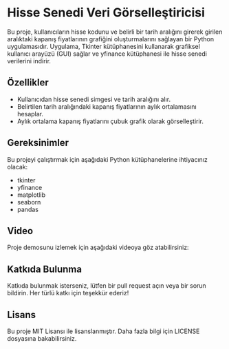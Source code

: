 # Hisse Senedi Veri Görselleştiricisi
Bu proje, kullanıcıların hisse kodunu ve belirli bir tarih aralığını girerek girilen aralıktaki kapanış fiyatlarının grafiğini oluşturmalarını sağlayan bir Python uygulamasıdır. Uygulama, Tkinter kütüphanesini kullanarak grafiksel kullanıcı arayüzü (GUI) sağlar ve yfinance kütüphanesi ile hisse senedi verilerini indirir.

## Özellikler
- Kullanıcıdan hisse senedi simgesi ve tarih aralığını alır.
- Belirtilen tarih aralığındaki kapanış fiyatlarının aylık ortalamasını hesaplar.
- Aylık ortalama kapanış fiyatlarını çubuk grafik olarak görselleştirir.
## Gereksinimler
Bu projeyi çalıştırmak için aşağıdaki Python kütüphanelerine ihtiyacınız olacak:

- tkinter
- yfinance
- matplotlib
- seaborn
- pandas

##   Video
Proje demosunu izlemek için aşağıdaki videoya göz atabilirsiniz:


## Katkıda Bulunma
Katkıda bulunmak isterseniz, lütfen bir pull request açın veya bir sorun bildirin. Her türlü katkı için teşekkür ederiz!

## Lisans
Bu proje MIT Lisansı ile lisanslanmıştır. Daha fazla bilgi için LICENSE dosyasına bakabilirsiniz.
